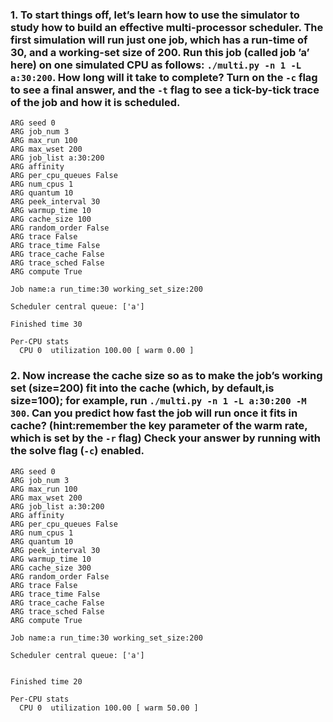 ### 1. To start things off, let’s learn how to use the simulator to study how to build an effective multi-processor scheduler. The first simulation will run just one job, which has a run-time of 30, and a working-set size of 200. Run this job (called job ’a’ here) on one simulated CPU as follows: `./multi.py -n 1 -L a:30:200`. How long will it take to complete? Turn on the `-c` flag to see a final answer, and the `-t` flag to see a tick-by-tick trace of the job and how it is scheduled.

```
ARG seed 0
ARG job_num 3
ARG max_run 100
ARG max_wset 200
ARG job_list a:30:200
ARG affinity 
ARG per_cpu_queues False
ARG num_cpus 1
ARG quantum 10
ARG peek_interval 30
ARG warmup_time 10
ARG cache_size 100
ARG random_order False
ARG trace False
ARG trace_time False
ARG trace_cache False
ARG trace_sched False
ARG compute True

Job name:a run_time:30 working_set_size:200

Scheduler central queue: ['a']

Finished time 30

Per-CPU stats
  CPU 0  utilization 100.00 [ warm 0.00 ]
```

### 2. Now increase the cache size so as to make the job’s working set (size=200) fit into the cache (which, by default,is size=100); for example, run `./multi.py -n 1 -L a:30:200 -M 300`. Can you predict how fast the job will run once it fits in cache? (hint:remember the key parameter of the warm rate, which is set by the `-r` flag) Check your answer by running with the solve flag (`-c`) enabled.

```
ARG seed 0
ARG job_num 3
ARG max_run 100
ARG max_wset 200
ARG job_list a:30:200
ARG affinity 
ARG per_cpu_queues False
ARG num_cpus 1
ARG quantum 10
ARG peek_interval 30
ARG warmup_time 10
ARG cache_size 300
ARG random_order False
ARG trace False
ARG trace_time False
ARG trace_cache False
ARG trace_sched False
ARG compute True

Job name:a run_time:30 working_set_size:200

Scheduler central queue: ['a']


Finished time 20

Per-CPU stats
  CPU 0  utilization 100.00 [ warm 50.00 ]
```
